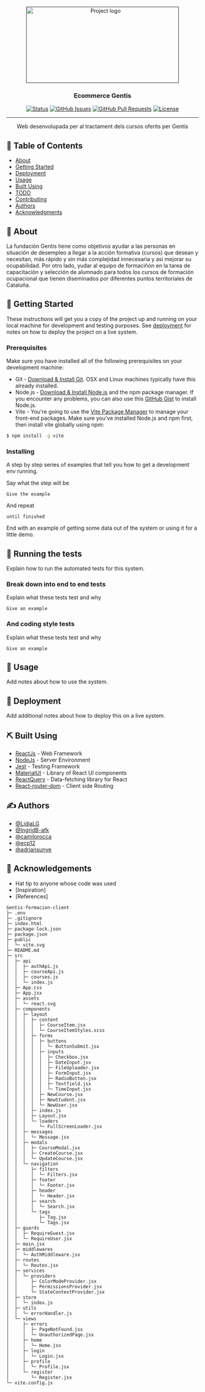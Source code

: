 <p align="center">
  <a href="" rel="noopener">
 <img width=400px height=200px src="https://simplonline.co/_next/image?url=https%3A%2F%2Fsimplonline-v3-prod.s3.eu-west-3.amazonaws.com%2Fmedia%2Fimage%2Fpng%2F848ae791-7122-4229-9ff9-fdc209c6cd09.png&w=1280&q=75" alt="Project logo"></a>
</p>

<h3 align="center">Ecommerce Gentis</h3>

<div align="center">

[![Status](https://img.shields.io/badge/status-development-yellow.svg)]()
[![GitHub Issues](https://img.shields.io/github/issues/adriansunye/portfolio-client.svg)](https://github.com/adriansunye/ecommerce-gentis-client/issues)
[![GitHub Pull Requests](https://img.shields.io/github/issues-pr/adriansunye/ecommerce-gentis-client.svg)](https://github.com/adriansunye/ecommerce-gentis-client/pulls)
[![License](https://img.shields.io/badge/license-Gentis-blue.svg)](/LICENSE)

</div>

---

<p align="center"> Web desenvolupada per al tractament dels cursos oferits per Gentis
    <br> 
</p>

## 📝 Table of Contents

- [About](#about)
- [Getting Started](#getting_started)
- [Deployment](#deployment)
- [Usage](#usage)
- [Built Using](#built_using)
- [TODO](../TODO.md)
- [Contributing](../CONTRIBUTING.md)
- [Authors](#authors)
- [Acknowledgments](#acknowledgement)

## 🧐 About <a name = "about"></a>

La fundación Gentis tiene como objetivos ayudar a las personas en situación de desempleo a llegar a la acción formativa (cursos) que desean y necesitan, más rápido y sin más complejidad innecesaria y así mejorar su ocupabilidad. Por otro lado, yudar al equipo de formaciñón en la tarea de capacitación y selección de alumnado para todos los cursos de formación ocupacional que tienen diseminados por diferentes puntos territoriales de Cataluña.
## 🏁 Getting Started <a name = "getting_started"></a>

These instructions will get you a copy of the project up and running on your local machine for development and testing purposes. See [deployment](#deployment) for notes on how to deploy the project on a live system.

### Prerequisites
Make sure you have installed all of the following prerequisites on your development machine:
* Git - [Download & Install Git](https://git-scm.com/downloads). OSX and Linux machines typically have this already installed.
* Node.js - [Download & Install Node.js](https://nodejs.org/en/download/) and the npm package manager. If you encounter any problems, you can also use this [GitHub Gist](https://gist.github.com/isaacs/579814) to install Node.js.
* Vite - You're going to use the [Vite Package Manager](https://vitejs.dev) to manage your front-end packages. Make sure you've installed Node.js and npm first, then install vite globally using npm:

```bash
$ npm install -g vite
```

### Installing

A step by step series of examples that tell you how to get a development env running.

Say what the step will be

```
Give the example
```

And repeat

```
until finished
```

End with an example of getting some data out of the system or using it for a little demo.

## 🔧 Running the tests <a name = "tests"></a>

Explain how to run the automated tests for this system.

### Break down into end to end tests

Explain what these tests test and why

```
Give an example
```

### And coding style tests

Explain what these tests test and why

```
Give an example
```

## 🎈 Usage <a name="usage"></a>

Add notes about how to use the system.

## 🚀 Deployment <a name = "deployment"></a>

Add additional notes about how to deploy this on a live system.

## ⛏️ Built Using <a name = "built_using"></a>

- [ReactJs](https://reactjs.org) - Web Framework
- [NodeJs](https://nodejs.org/en/) - Server Environment
- [Jest](https://jestjs.io) - Testing Framework
- [MaterialUI](https://mui.com) - Library of React UI components
- [ReactQuery](https://react-query-v3.tanstack.com) - Data-fetching library for React
- [React-router-dom](https://reactrouter.com/en/main) - Client side Routing


## ✍️ Authors <a name = "authors"></a>

- [@LidiaLG](https://github.com/LidiaLG)
- [@IngridB-afk](https://github.com/IngridB-afk)
- [@camilorocca](https://github.com/camilorocca)
- [@ecp12](https://github.com/ecp12)
- [@adriansunye](https://github.com/adriansunye)

## 🎉 Acknowledgements <a name = "acknowledgement"></a>

- Hat tip to anyone whose code was used
- [Inspiration]
- [References]


```
Gentis-formacion-client
├─ .env
├─ .gitignore
├─ index.html
├─ package-lock.json
├─ package.json
├─ public
│  └─ vite.svg
├─ README.md
├─ src
│  ├─ api
│  │  ├─ authApi.js
│  │  ├─ courseApi.js
│  │  ├─ courses.js
│  │  └─ index.js
│  ├─ App.css
│  ├─ App.jsx
│  ├─ assets
│  │  └─ react.svg
│  ├─ components
│  │  ├─ layout
│  │  │  ├─ content
│  │  │  │  ├─ CourseItem.jsx
│  │  │  │  └─ CourseItemStyles.scss
│  │  │  ├─ forms
│  │  │  │  ├─ buttons
│  │  │  │  │  └─ ButtonSubmit.jsx
│  │  │  │  ├─ inputs
│  │  │  │  │  ├─ Checkbox.jsx
│  │  │  │  │  ├─ DateInput.jsx
│  │  │  │  │  ├─ FileUploader.jsx
│  │  │  │  │  ├─ FormInput.jsx
│  │  │  │  │  ├─ RadioButton.jsx
│  │  │  │  │  ├─ Textfield.jsx
│  │  │  │  │  └─ TimeInput.jsx
│  │  │  │  ├─ NewCourse.jsx
│  │  │  │  ├─ NewStudent.jsx
│  │  │  │  └─ NewUser.jsx
│  │  │  ├─ index.js
│  │  │  ├─ Layout.jsx
│  │  │  └─ loaders
│  │  │     └─ FullScreenLoader.jsx
│  │  ├─ messages
│  │  │  └─ Message.jsx
│  │  ├─ modals
│  │  │  ├─ CourseModal.jsx
│  │  │  ├─ CreateCourse.jsx
│  │  │  └─ UpdateCourse.jsx
│  │  └─ navigation
│  │     ├─ filters
│  │     │  └─ Filters.jsx
│  │     ├─ footer
│  │     │  └─ Footer.jsx
│  │     ├─ header
│  │     │  └─ Header.jsx
│  │     ├─ search
│  │     │  └─ Search.jsx
│  │     └─ tags
│  │        ├─ Tag.jsx
│  │        └─ Tags.jsx
│  ├─ guards
│  │  ├─ RequireGuest.jsx
│  │  └─ RequireUser.jsx
│  ├─ main.jsx
│  ├─ middlewares
│  │  └─ AuthMiddleware.jsx
│  ├─ routes
│  │  └─ Routes.jsx
│  ├─ services
│  │  └─ providers
│  │     ├─ ColorModeProvider.jsx
│  │     ├─ PermissionsProvider.jsx
│  │     └─ StateContextProvider.jsx
│  ├─ store
│  │  └─ index.js
│  ├─ utils
│  │  └─ errorHandler.js
│  └─ views
│     ├─ errors
│     │  ├─ PageNotFound.jsx
│     │  └─ UnauthorizedPage.jsx
│     ├─ home
│     │  └─ Home.jsx
│     ├─ login
│     │  └─ Login.jsx
│     ├─ profile
│     │  └─ Profile.jsx
│     └─ register
│        └─ Register.jsx
└─ vite.config.js

```